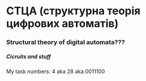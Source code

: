 # СТЦА (структурна теорія цифрових автоматів)
### Structural theory of digital automata???
##### Cicruits and stuff

My task numbers: 4 aka 28 aka 0011100
